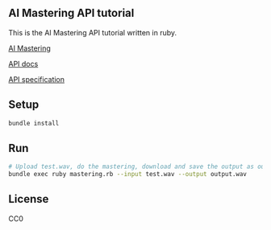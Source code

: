 ## AI Mastering API tutorial

This is the AI Mastering API tutorial written in ruby.

[AI Mastering](https://aimastering.com)

[API docs](https://github.com/ai-mastering/aimastering-ruby#documentation-for-api-endpoints)

[API specification](https://app.swaggerhub.com/apis/aimastering/aimastering)

## Setup

```bash
bundle install
```

## Run

```bash
# Upload test.wav, do the mastering, download and save the output as output.wav 
bundle exec ruby mastering.rb --input test.wav --output output.wav
```

## License

CC0
